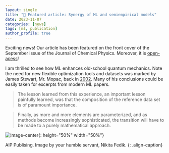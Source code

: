 ```yaml
---
layout: single
title: "📢 Featured article: Synergy of ML and semiempirical models"
date: 2023-11-07
categories: [news]
tags: [ml, publication]
author_profile: true
---
```



Exciting news! Our article has been featured on the front cover of the September issue of the Journal of Chemical Physics. Moreover, it is [open-acess](https://pubs.aip.org/aip/jcp/article-split/159/11/110901/2911476/Synergy-of-semiempirical-models-and-machine)! 

I am thrilled to see how ML enhances old-school quantum mechanics. Note the need for new flexible optimization tools and datasets was marked by James Stewart, Mr. Mopac, back in [2002](https://onlinelibrary.wiley.com/doi/10.1002/0470845015.cpa014). Many of his conclusions could be easily taken for excerpts from modern ML papers. 

> The lesson learned from this experience, an important lesson painfully learned, was that the composition of the reference data set is of paramount importance.  

> Finally, as more and more elements are parameterized, and as methods become increasingly sophisticated, the transition will have to be made to a purely mathematical approach.

![image-center](https://aipp.silverchair-cdn.com/aipp/content_public/journal/jcp/issue/159/11/2/jcp.2023.159.issue-11.largecover.jpeg?Expires=1702411324&Signature=3vpixDcobC8sPgQYHEfG8COtoLTShmhIl1CMxblRgUA4FonHU-94hhjVOE7K6h-krW6mzNL9wpBspMdhQ6h74sLsnGLajdeAs0lV6V5UuR9BHh8Puy9RY8LmPS9JZDMWbUfYPqD9ePjQDtN9EdlVvkUXf1wdJM7CMr8RcHKeEDyL5ha7X1EZ1LHrbS8-D0hqMB3LVt6w5mx8gvBKwzzsfqyr2wK9-lXD7NOE7RQtyB5DMtF0jtbFY8BDGQOGNLCQFled24dtsFHGNH7JXk7wXVbS-6Yamyanf3VsBeu8~UBS5ngKtOsxIrvg8P258vWuXfhQnAPHccA4PSXWs8vRXA__&Key-Pair-Id=APKAIE5G5CRDK6RD3PGA){: height="50%" width="50%"}       


AIP Publising. Image by your humble servant, Nikita Fedik.
{: .align-caption}

